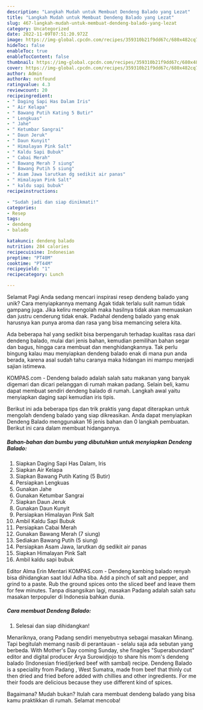 ```yaml
---
description: "Langkah Mudah untuk Membuat Dendeng Balado yang Lezat"
title: "Langkah Mudah untuk Membuat Dendeng Balado yang Lezat"
slug: 467-langkah-mudah-untuk-membuat-dendeng-balado-yang-lezat
category: Uncategorized
date: 2022-11-09T07:51:20.972Z
image: https://img-global.cpcdn.com/recipes/359310b21f9dd67c/680x482cq70/dendeng-balado-foto-resep-utama.jpg
hideToc: false
enableToc: true
enableTocContent: false
thumbnail: https://img-global.cpcdn.com/recipes/359310b21f9dd67c/680x482cq70/dendeng-balado-foto-resep-utama.jpg
cover: https://img-global.cpcdn.com/recipes/359310b21f9dd67c/680x482cq70/dendeng-balado-foto-resep-utama.jpg
author: Admin
authorAv: notfound
ratingvalue: 4.3
reviewcount: 20
recipeingredient:
- " Daging Sapi Has Dalam Iris"
- " Air Kelapa"
- " Bawang Putih Kating 5 Butir"
- " Lengkuas"
- " Jahe"
- " Ketumbar Sangrai"
- " Daun Jeruk"
- " Daun Kunyit"
- " Himalayan Pink Salt"
- " Kaldu Sapi Bubuk"
- " Cabai Merah"
- " Bawang Merah 7 siung"
- " Bawang Putih 5 siung"
- " Asam Jawa larutkan dg sedikit air panas"
- " Himalayan Pink Salt"
- " kaldu sapi bubuk"
recipeinstructions:

- "Sudah jadi dan siap dinikmati!"
categories:
- Resep
tags:
- dendeng
- balado

katakunci: dendeng balado 
nutrition: 284 calories
recipecuisine: Indonesian
preptime: "PT40M"
cooktime: "PT44M"
recipeyield: "1"
recipecategory: Lunch

---
```



Selamat Pagi Anda sedang mencari inspirasi resep dendeng balado yang unik? Cara menyiapkannya memang Agak tidak terlalu sulit namun tidak gampang juga. Jika keliru mengolah maka hasilnya tidak akan memuaskan dan justru cenderung tidak enak. Padahal dendeng balado yang enak harusnya kan punya aroma dan rasa yang bisa memancing selera kita.


Ada beberapa hal yang sedikit bisa berpengaruh terhadap kualitas rasa dari dendeng balado, mulai dari jenis bahan, kemudian pemilihan bahan segar dan bagus, hingga cara membuat dan menghidangkannya. Tak perlu bingung kalau mau menyiapkan dendeng balado enak di mana pun anda berada, karena asal sudah tahu caranya maka hidangan ini mampu menjadi sajian istimewa.

KOMPAS.com - Dendeng balado adalah salah satu makanan yang banyak digemari dan dicari pelanggan di rumah makan padang. Selain beli, kamu dapat membuat sendiri dendeng balado di rumah. Langkah awal yaitu menyiapkan daging sapi kemudian iris tipis.


Berikut ini ada beberapa tips dan trik praktis yang dapat diterapkan untuk mengolah dendeng balado yang siap dikreasikan. Anda dapat menyiapkan Dendeng Balado menggunakan 16 jenis bahan dan 0 langkah pembuatan. Berikut ini cara dalam membuat hidangannya.

<!--inarticleads1-->

##### Bahan-bahan dan bumbu yang dibutuhkan untuk menyiapkan Dendeng Balado:

1. Siapkan  Daging Sapi Has Dalam, Iris
1. Siapkan  Air Kelapa
1. Siapkan  Bawang Putih Kating (5 Butir)
1. Persiapkan  Lengkuas
1. Gunakan  Jahe
1. Gunakan  Ketumbar Sangrai
1. Siapkan  Daun Jeruk
1. Gunakan  Daun Kunyit
1. Persiapkan  Himalayan Pink Salt
1. Ambil  Kaldu Sapi Bubuk
1. Persiapkan  Cabai Merah
1. Gunakan  Bawang Merah (7 siung)
1. Sediakan  Bawang Putih (5 siung)
1. Persiapkan  Asam Jawa, larutkan dg sedikit air panas
1. Siapkan  Himalayan Pink Salt
1. Ambil  kaldu sapi bubuk


Editor Alma Erin Mentari KOMPAS.com - Dendeng kambing balado renyah bisa dihidangkan saat Idul Adha tiba. Add a pinch of salt and pepper, and grind to a paste. Rub the ground spices onto the sliced beef and leave them for few minutes. Tanpa disangsikan lagi, masakan Padang adalah salah satu masakan terpopuler di Indonesia bahkan dunia. 

<!--inarticleads2-->

##### Cara membuat Dendeng Balado:


1. Selesai dan siap dihidangkan!

Menariknya, orang Padang sendiri menyebutnya sebagai masakan Minang. Tapi begitulah memang nasib di perantauan - selalu saja ada sebutan yang berbeda. With Mother&#39;s Day coming Sunday, she finagles &#34;Superabundant&#34; editor and digital producer Arya Surowidjojo to share his mom&#39;s dendeng balado (Indonesian fried/jerked beef with sambal) recipe. Dendeng Balado is a speciality from Padang , West Sumatra, made from beef that thinly cut then dried and fried before added with chillies and other ingredients. For me their foods are delicious because they use different kind of spices. 

Bagaimana? Mudah bukan? Itulah cara membuat dendeng balado yang bisa kamu praktikkan di rumah. Selamat mencoba!

